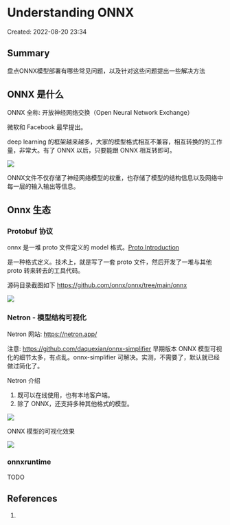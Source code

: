 # Understanding ONNX

Created: 2022-08-20 23:34

## Summary

盘点ONNX模型部署有哪些常见问题，以及针对这些问题提出一些解决方法

## ONNX 是什么

ONNX 全称: 开放神经网络交换（Open Neural Network Exchange）

微软和 Facebook 最早提出。

deep learning 的框架越来越多，大家的模型格式相互不兼容，相互转换的的工作量，非常大。有了 ONNX 以后，只要能跟 ONNX 相互转即可。

![](https://tva1.sinaimg.cn/large/e6c9d24egy1h5drmjynodj211409bgm8.jpg)

ONNX文件不仅存储了神经网络模型的权重，也存储了模型的结构信息以及网络中每一层的输入输出等信息。

## Onnx 生态

### Protobuf 协议

onnx 是一堆 proto 文件定义的 model 格式。[Proto Introduction](protobuf-install-and-introduction.md)

是一种格式定义。技术上，就是写了一套 proto 文件，然后开发了一堆与其他 proto 转来转去的工具代码。

源码目录截图如下 https://github.com/onnx/onnx/tree/main/onnx

![](https://tva1.sinaimg.cn/large/e6c9d24egy1h5drcc9obij216m0n242t.jpg)

### Netron - 模型结构可视化

Netron 网站: https://netron.app/

注意: https://github.com/daquexian/onnx-simplifier
早期版本 ONNX 模型可视化的细节太多，有点乱。onnx-simplifier 可解决。实测，不需要了，默认就已经做过简化了。

Netron 介绍

1. 既可以在线使用，也有本地客户端。
2. 除了 ONNX，还支持多种其他格式的模型。

![](https://tva1.sinaimg.cn/large/e6c9d24egy1h5dryw29b8j215h0u0ado.jpg)

ONNX 模型的可视化效果

![](https://tva1.sinaimg.cn/large/e6c9d24egy1h5ds2ydszvj21db0u0wgq.jpg)

### onnxruntime

TODO

## References

1.
